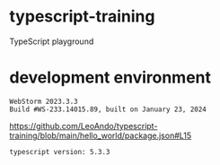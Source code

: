 # typescript-training
TypeScript playground

# development environment
```
WebStorm 2023.3.3
Build #WS-233.14015.89, built on January 23, 2024
```

https://github.com/LeoAndo/typescript-training/blob/main/hello_world/package.json#L15<br>
```
typescript version: 5.3.3
```
